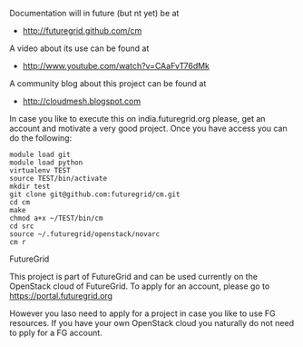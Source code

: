 Documentation will in future (but nt yet) be at 

* http://futuregrid.github.com/cm

A video about its use can be found at 

* http://www.youtube.com/watch?v=CAaFvT76dMk

A community blog about this project can be found at

* http://cloudmesh.blogspot.com

In case you like to execute this on india.futuregrid.org please, get
an account and motivate a very good project. Once you have access you
can do the following:

    module load git
    module load python
    virtualenv TEST
    source TEST/bin/activate
    mkdir test
    git clone git@github.com:futuregrid/cm.git
    cd cm
    make
    chmod a+x ~/TEST/bin/cm 
    cd src
    source ~/.futuregrid/openstack/novarc 
    cm r

FutureGrid

This project is part of FutureGrid and can be used currently on the 
OpenStack cloud of FutureGrid. To apply for an account, please 
go to https://portal.futuregrid.org 

However you laso need to apply for a project in case you like to use FG resources.
If you have your own OpenStack cloud you naturally do not need to pply for a FG account.

